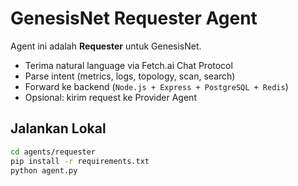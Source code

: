 # GenesisNet Requester Agent

Agent ini adalah **Requester** untuk GenesisNet.
- Terima natural language via Fetch.ai Chat Protocol
- Parse intent (metrics, logs, topology, scan, search)
- Forward ke backend (`Node.js + Express + PostgreSQL + Redis`)
- Opsional: kirim request ke Provider Agent

## Jalankan Lokal

```bash
cd agents/requester
pip install -r requirements.txt
python agent.py
